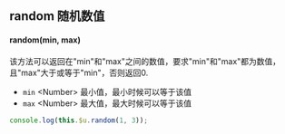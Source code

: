 ## random 随机数值


#### random(min, max)

该方法可以返回在"min"和"max"之间的数值，要求"min"和"max"都为数值，且"max"大于或等于"min"，否则返回0.

- `min` <Number\> 最小值，最小时候可以等于该值
- `max` <Number\> 最大值，最大时候可以等于该值


```js
console.log(this.$u.random(1, 3));
```